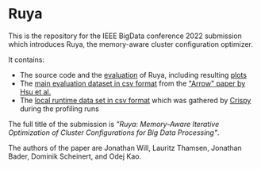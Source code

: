 # Ruya

This is the repository for the IEEE BigData conference 2022 submission which introduces Ruya, the memory-aware cluster configuration optimizer.

It contains:

- The source code and the [evaluation](/evaluation.ipynb) of Ruya, including resulting [plots](/plots)
- The [main evaluation dataset in csv format](arrow_cluster_jobs.csv) from the ["Arrow" paper by Hsu et al.](https://github.com/oxhead/scout)
- The [local runtime data set in csv format](/local_jobs.csv) which was gathered by [Crispy](https://github.com/dos-group/crispy) during the profiling runs

The full title of the submission is _"Ruya: Memory-Aware Iterative Optimization of Cluster Configurations for Big Data Processing"_.

The authors of the paper are Jonathan Will, Lauritz Thamsen, Jonathan Bader, Dominik Scheinert, and Odej Kao.
